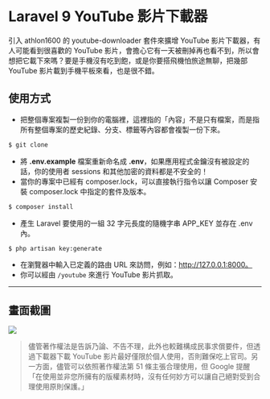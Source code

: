# Laravel 9 YouTube 影片下載器

引入 athlon1600 的 youtube-downloader 套件來擴增 YouTube 影片下載器，有人可能看到很喜歡的 YouTube 影片，會擔心它有一天被刪掉再也看不到，所以會想把它載下來嗎？要是手機沒有吃到飽，或是你要搭飛機怕旅途無聊，把幾部 YouTube 影片載到手機平板來看，也是很不錯。

## 使用方式
- 把整個專案複製一份到你的電腦裡，這裡指的「內容」不是只有檔案，而是指所有整個專案的歷史紀錄、分支、標籤等內容都會複製一份下來。
```sh
$ git clone
```
- 將 __.env.example__ 檔案重新命名成 __.env__，如果應用程式金鑰沒有被設定的話，你的使用者 sessions 和其他加密的資料都是不安全的！
- 當你的專案中已經有 composer.lock，可以直接執行指令以讓 Composer 安裝 composer.lock 中指定的套件及版本。
```sh
$ composer install
```
- 產生 Laravel 要使用的一組 32 字元長度的隨機字串 APP_KEY 並存在 .env 內。
```sh
$ php artisan key:generate
```
- 在瀏覽器中輸入已定義的路由 URL 來訪問，例如：http://127.0.0.1:8000。
- 你可以經由 `/youtube` 來進行 YouTube 影片抓取。

----

## 畫面截圖
![](https://i.imgur.com/X0KnJ2b.gif)
> 儘管著作權法是告訴乃論、不告不理，此外也較難構成民事求償要件，但透過下載器下載 YouTube 影片最好僅限於個人使用，否則難保吃上官司。另一方面，儘管可以依照著作權法第 51 條主張合理使用，但 Google 提醒「在使用並非您所擁有的版權素材時，沒有任何妙方可以讓自己絕對受到合理使用原則保護。」